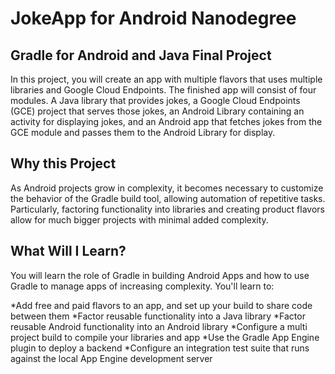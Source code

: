 # JokeApp for Android Nanodegree 

## Gradle for Android and Java Final Project
In this project, you will create an app with multiple flavors that uses multiple libraries and Google Cloud Endpoints. The finished app will consist of four modules. A Java library that provides jokes, a Google Cloud Endpoints (GCE) project that serves those jokes, an Android Library containing an activity for displaying jokes, and an Android app that fetches jokes from the GCE module and passes them to the Android Library for display.

## Why this Project
As Android projects grow in complexity, it becomes necessary to customize the behavior of the Gradle build tool, allowing automation of repetitive tasks. Particularly, factoring functionality into libraries and creating product flavors allow for much bigger projects with minimal added complexity.

## What Will I Learn?
You will learn the role of Gradle in building Android Apps and how to use Gradle to manage apps of increasing complexity. You'll learn to:

*Add free and paid flavors to an app, and set up your build to share code between them
*Factor reusable functionality into a Java library
*Factor reusable Android functionality into an Android library
*Configure a multi project build to compile your libraries and app
*Use the Gradle App Engine plugin to deploy a backend
*Configure an integration test suite that runs against the local App Engine development server
